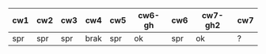 | cw1 | cw2 | cw3 | cw4  | cw5 | cw6-gh | cw6 | cw7-gh2 | cw7 |
|-----|-----|-----|------|-----|--------|-----|---------|-----|
| spr | spr | spr | brak | spr | ok     | spr | ok      | ?   |
